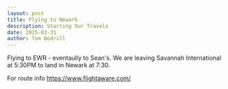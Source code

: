 ```yaml
---
layout: post
title: Flying to Newark
description: Starting Our Travels
date: 2025-03-31
author: Tom Dodrill
---
```


Flying to EWR - eventaully to Sean's.  We are leaving Savannah International at 5:30PM to land in Newark at 7:30.

For route info https://www.flightaware.com/
